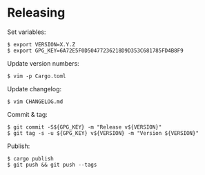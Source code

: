 # Releasing

Set variables:

    $ export VERSION=X.Y.Z
    $ export GPG_KEY=6A72E5F0D50477236218D9D353C681785FD4B8F9

Update version numbers:

    $ vim -p Cargo.toml

Update changelog:

    $ vim CHANGELOG.md

Commit & tag:

    $ git commit -S${GPG_KEY} -m "Release v${VERSION}"
    $ git tag -s -u ${GPG_KEY} v${VERSION} -m "Version ${VERSION}"

Publish:

    $ cargo publish
    $ git push && git push --tags
